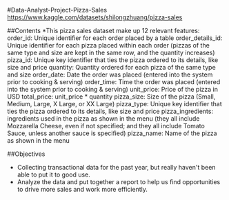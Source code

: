 #Data-Analyst-Project-Pizza-Sales
https://www.kaggle.com/datasets/shilongzhuang/pizza-sales

##Contents
*This pizza sales dataset make up 12 relevant features:
order_id: Unique identifier for each order placed by a table
order_details_id: Unique identifier for each pizza placed within each order (pizzas of the same type and size are kept in the same row, and the quantity increases)
pizza_id: Unique key identifier that ties the pizza ordered to its details, like size and price
quantity: Quantity ordered for each pizza of the same type and size
order_date: Date the order was placed (entered into the system prior to cooking & serving)
order_time: Time the order was placed (entered into the system prior to cooking & serving)
unit_price: Price of the pizza in USD
total_price: unit_price * quantity
pizza_size: Size of the pizza (Small, Medium, Large, X Large, or XX Large)
pizza_type: Unique key identifier that ties the pizza ordered to its details, like size and price
pizza_ingredients: ingredients used in the pizza as shown in the menu (they all include Mozzarella Cheese, even if not specified; and they all include Tomato Sauce, unless another sauce is specified)
pizza_name: Name of the pizza as shown in the menu

##Objectives
- Collecting transactional data for the past year, but really haven't been able to put it to good use.
- Analyze the data and put together a report to help us find opportunities to drive more sales and work more efficiently.
